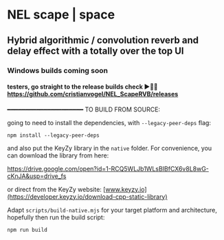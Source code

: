 # NEL scape | space

## Hybrid algorithmic / convolution reverb and delay effect with a totally over the top UI

### Windows builds coming soon

#### testers, go straight to the release builds check  ►🤙🏽 https://github.com/cristianvogel/NEL_ScapeRVB/releases
━━━━━━━━━━━━━━━━━━━━━
TO BUILD FROM SOURCE:

going to need to install the  dependencies, with `--legacy-peer-deps` flag:

```
npm install --legacy-peer-deps
```

and also put the KeyZy library in the `native` folder. For convenience, you can download the library from here: 

https://drive.google.com/open?id=1-RCQ5WLJb1WLsBIBfCX6v8L8wG-cKnJA&usp=drive_fs

or direct from the KeyZy website: [www.keyzy.io](https://developer.keyzy.io/download-cpp-static-library)

Adapt `scripts/build-native.mjs` for your target platform and architecture, 
hopefully then  run the build script:

```
npm run build
```



